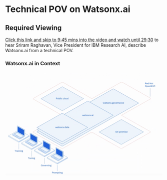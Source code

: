 # Technical POV on Watsonx.ai

## Required Viewing
[Click this link and skip to 9:45 mins into the video and watch until 29:30](https://ibm.seismic.com/Link/Content/DCFfhXhCHf3TR8qXpcTCg3pGjG7j) to hear Sriram Raghavan, Vice President for IBM Research AI, describe Watsonx.ai from a technical POV.

### Watsonx.ai in Context
<p>
  <img src="images/high-level-pov-on-watsonx.png" width="900"/>
</p>
